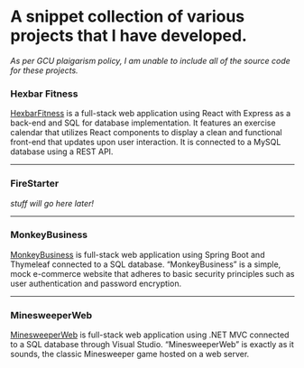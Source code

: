 # A snippet collection of various projects that I have developed.
*As per GCU plaigarism policy, I am unable to include all of the source code for these projects.*

### Hexbar Fitness

[HexbarFitness](https://github.com/GrantLindquist/Resume/tree/main/HexbarFitness) is a full-stack web application using React with Express as a back-end and SQL for database implementation. It features an exercise calendar that utilizes React components to display a clean and functional front-end that updates upon user interaction. It is connected to a MySQL database using a REST API.

---

### FireStarter

*stuff will go here later!*

---

### MonkeyBusiness
 
[MonkeyBusiness](https://github.com/GrantLindquist/Resume/tree/main/MonkeyBusiness) is full-stack web application using Spring Boot and Thymeleaf connected to a SQL database. “MonkeyBusiness” is a simple, mock e-commerce website that adheres to basic security principles such as user authentication and password encryption. 

---

### MinesweeperWeb

[MinesweeperWeb](https://github.com/GrantLindquist/Resume/tree/main/MinesweeperWeb) is full-stack web application using .NET MVC connected to a SQL database through Visual Studio. “MinesweeperWeb” is exactly as it sounds, the classic Minesweeper game hosted on a web server.
